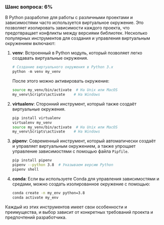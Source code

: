 ### Шанс вопроса: 6%

В Python разработке для работы с различными проектами и зависимостями часто используется виртуальное окружение. Это позволяет изолировать зависимости каждого проекта, что предотвращает конфликты между версиями библиотек. Несколько популярных инструментов для создания и управления виртуальным окружением включают:

1. **venv**: Встроенный в Python модуль, который позволяет легко создавать виртуальные окружения.
   ```python
   # Создание виртуального окружения в Python 3.x
   python -m venv my_venv
   ```
   После этого можно активировать окружение:
   ```bash
   source my_venv/bin/activate  # На Unix или MacOS
   my_venv\Scripts\activate    # На Windows
   ```

2. **virtualenv**: Сторонний инструмент, который также создаёт виртуальные окружения.
   ```bash
   pip install virtualenv
   virtualenv my_venv
   source my_venv/bin/activate  # На Unix или MacOS
   my_venv\Scripts\activate    # На Windows
   ```

3. **pipenv**: Современный инструмент, который автоматически создаёт и управляет виртуальным окружением, а также упрощает управление зависимостями с помощью файла `Pipfile`.
   ```bash
   pip install pipenv
   pipenv --python 3.8  # Указываем версию Python
   pipenv shell
   ```

4. **conda**: Если вы используете Conda для управления зависимостями и средами, можно создать изолированное окружение с помощью:
   ```bash
   conda create -n my_env python=3.8
   conda activate my_env
   ```

Каждый из этих инструментов имеет свои особенности и преимущества, и выбор зависит от конкретных требований проекта и предпочтений разработчика.